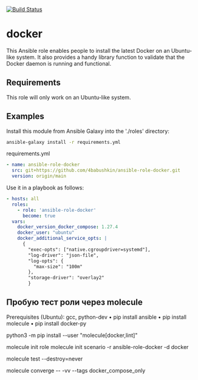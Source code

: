 [![Build Status](https://travis-ci.com/4babushkin/ansible-role-docker.svg?branch=main)](https://travis-ci.com/4babushkin/ansible-role-docker)

docker
======

This Ansible role enables people to install the latest Docker on an Ubuntu-like system. It also provides a handy library function to validate that the Docker daemon is running and functional.

Requirements
------------

This role will only work on an Ubuntu-like system.


Examples
--------

Install this module from Ansible Galaxy into the './roles' directory:
```bash
ansible-galaxy install -r requirements.yml
```
requirements.yml
```yml
- name: ansible-role-docker
  src: git+https://github.com/4babushkin/ansible-role-docker.git
  version: origin/main
```

Use it in a playbook as follows:
```yml
- hosts: all
  roles:
    - role: 'ansible-role-docker'
      become: true
  vars:
    docker_version_docker_compose: 1.27.4
    docker_user: "ubuntu"
    docker_additional_service_opts: |
      {
        "exec-opts": ["native.cgroupdriver=systemd"],
        "log-driver": "json-file",
        "log-opts": {
          "max-size": "100m"
        },
        "storage-driver": "overlay2"
        }
```

## Пробую тест роли через molecule

Prerequisites (Ubuntu): gcc, python-dev
• pip install ansible
• pip install molecule
• pip install docker-py


python3 -m pip install --user "molecule[docker,lint]"


molecule init role <name role>
molecule init scenario -r ansible-role-docker -d docker


molecule test --destroy=never

molecule converge -- -vv --tags docker_compose_only
